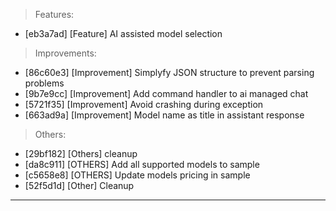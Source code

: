 > Features:
- [eb3a7ad] [Feature] AI assisted model selection

> Improvements:
- [86c60e3] [Improvement] Simplyfy JSON structure to prevent parsing problems
- [9b7e9cc] [Improvement] Add command handler to ai managed chat
- [5721f35] [Improvement] Avoid crashing during exception
- [663ad9a] [Improvement] Model name as title in assistant response

> Others:
- [29bf182] [Others] cleanup
- [da8c911] [OTHERS] Add all supported models to sample
- [c5658e8] [OTHERS] Update models pricing in sample
- [52f5d1d] [Other] Cleanup


---
